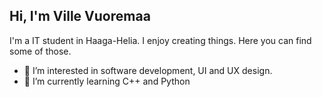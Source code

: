 ## Hi, I'm Ville Vuoremaa

I'm a IT student in Haaga-Helia. I enjoy creating things. Here you can find some of those.

- 👀 I’m interested in software development, UI and UX design.
- 🌱 I’m currently learning C++ and Python

<!---
vivuor/vivuor is a ✨ special ✨ repository because its `README.md` (this file) appears on your GitHub profile.
You can click the Preview link to take a look at your changes.
--->
